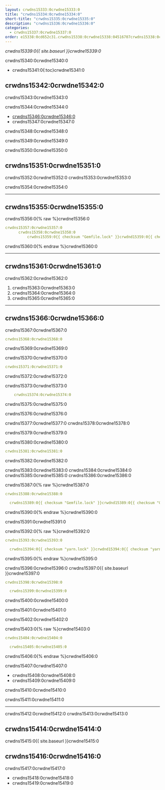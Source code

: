 ```yaml
---
layout: crwdns15333:0crwdne15333:0
title: "crwdns15334:0crwdne15334:0"
short-title: "crwdns15335:0crwdne15335:0"
description: "crwdns15336:0crwdne15336:0"
categories:
  - crwdns15337:0crwdne15337:0
order: e15338:0cd652c31.crwdns15338:0crwdne15338:04516707crwdns15338:0crwdne15338:0
---
```

*crwdns15339:0{{ site.baseurl }}crwdne15339:0*

crwdns15340:0crwdne15340:0

* crwdns15341:0{:toc}crwdne15341:0

## crwdns15342:0crwdne15342:0

crwdns15343:0crwdne15343:0

crwdns15344:0crwdne15344:0

* <a href="crwdns15345:0crwdne15345:0" target="_blank">crwdns15346:0crwdne15346:0</a>
* crwdns15347:0crwdne15347:0

crwdns15348:0crwdne15348:0

crwdns15349:0crwdne15349:0

crwdns15350:0crwdne15350:0

## crwdns15351:0crwdne15351:0

crwdns15352:0crwdne15352:0 crwdns15353:0crwdne15353:0

crwdns15354:0crwdne15354:0

* * *

## crwdns15355:0crwdne15355:0

crwdns15356:0{% raw %}crwdne15356:0

```yaml
crwdns15357:0crwdne15357:0
      crwdns15358:0crwdne15358:0
          crwdns15359:0{{ checksum "Gemfile.lock" }}crwdnd15359:0{{ checksum "Gemfile.lock" }}crwdnd15359:0{{ checksum "yarn.lock" }}crwdnd15359:0{{ checksum "yarn.lock" }}crwdne15359:0    
```

crwdns15360:0{% endraw %}crwdne15360:0

* * *

## crwdns15361:0crwdne15361:0

crwdns15362:0crwdne15362:0

1. crwdns15363:0crwdne15363:0
2. crwdns15364:0crwdne15364:0
3. crwdns15365:0crwdne15365:0

* * *

## crwdns15366:0crwdne15366:0

crwdns15367:0crwdne15367:0

```yaml
crwdns15368:0crwdne15368:0
```

crwdns15369:0crwdne15369:0

crwdns15370:0crwdne15370:0

```yaml
crwdns15371:0crwdne15371:0
```

crwdns15372:0crwdne15372:0

crwdns15373:0crwdne15373:0

```yaml
    crwdns15374:0crwdne15374:0
```

crwdns15375:0crwdne15375:0

crwdns15376:0crwdne15376:0

crwdns15377:0crwdne15377:0 crwdns15378:0crwdne15378:0

crwdns15379:0crwdne15379:0

crwdns15380:0crwdne15380:0

```yaml
crwdns15381:0crwdne15381:0
```

crwdns15382:0crwdne15382:0

crwdns15383:0crwdne15383:0 crwdns15384:0crwdne15384:0 crwdns15385:0crwdne15385:0 crwdns15386:0crwdne15386:0

crwdns15387:0{% raw %}crwdne15387:0

```yaml
crwdns15388:0crwdne15388:0

  crwdns15389:0{{ checksum "Gemfile.lock" }}crwdnd15389:0{{ checksum "Gemfile.lock" }}crwdne15389:0
```

crwdns15390:0{% endraw %}crwdne15390:0

crwdns15391:0crwdne15391:0

crwdns15392:0{% raw %}crwdne15392:0

```yaml
crwdns15393:0crwdne15393:0

  crwdns15394:0{{ checksum "yarn.lock" }}crwdnd15394:0{{ checksum "yarn.lock" }}crwdne15394:0
```

crwdns15395:0{% endraw %}crwdne15395:0

crwdns15396:0crwdne15396:0 crwdns15397:0{{ site.baseurl }}crwdne15397:0

```yaml
crwdns15398:0crwdne15398:0

  crwdns15399:0crwdne15399:0
```

crwdns15400:0crwdne15400:0

crwdns15401:0crwdne15401:0

crwdns15402:0crwdne15402:0

crwdns15403:0{% raw %}crwdne15403:0

```yaml
crwdns15404:0crwdne15404:0

  crwdns15405:0crwdne15405:0
```

crwdns15406:0{% endraw %}crwdne15406:0

crwdns15407:0crwdne15407:0

* crwdns15408:0crwdne15408:0
* crwdns15409:0crwdne15409:0

crwdns15410:0crwdne15410:0

crwdns15411:0crwdne15411:0

* * *

crwdns15412:0crwdne15412:0 crwdns15413:0crwdne15413:0

## crwdns15414:0crwdne15414:0

crwdns15415:0{{ site.baseurl }}crwdne15415:0

## crwdns15416:0crwdne15416:0

crwdns15417:0crwdne15417:0

* crwdns15418:0crwdne15418:0
* crwdns15419:0crwdne15419:0